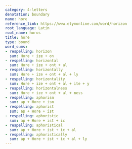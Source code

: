```yaml
---
category: 4-letters
denotation: boundary
name: hore
reference_link: https://www.etymonline.com/word/horizon
root_language: Latin
root_name: horos
title: hore
type: bound
word_sums:
- respelling: horizon
  sum: Hore + ize + on
- respelling: horizontal
  sum: Hore + ize + ont + al
- respelling: horizontally
  sum: Hore + ize + ont + al + ly
- respelling: horizontality
  sum: Hore + ize + ont + al + ite + y
- respelling: horizontalness
  sum: Hore + ize + ont + al + ness
- respelling: aphorism
  sum: ap + Hore + ism
- respelling: aphorist
  sum: ap + Hore + ist
- respelling: aphoristic
  sum: ap + Hore + ist + ic
- respelling: aphoristical
  sum: ap + Hore + ist + ic + al
- respelling: aphoristically
  sum: ap + Hore + ist + ic + al + ly
---
```

